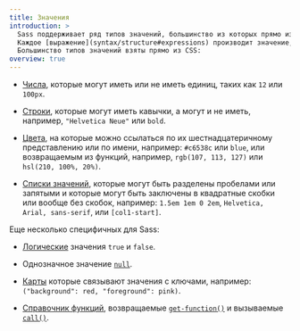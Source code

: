 ```yaml
---
title: Значения
introduction: >
  Sass поддерживает ряд типов значений, большинство из которых прямо из CSS.
  Каждое [выражение](syntax/structure#expressions) производит значение, [переменные](variables) содержат значения. 
  Большинство типов значений взяты прямо из CSS:
overview: true
---
```


* [Числа](values/numbers), которые могут иметь или не иметь единиц, таких как `12` или `100px`.

* [Строки](values/strings), которые могут иметь кавычки, а могут и не иметь, например, `"Helvetica Neue"` или `bold`.

* [Цвета](values/colors), на которые можно ссылаться по их шестнадцатеричному представлению или по имени, например: `#c6538c` или `blue`, или возвращаемым из функций, например, `rgb(107, 113, 127)` или `hsl(210, 100%, 20%)`.

* [Списки значений](values/lists), которые могут быть разделены пробелами или запятыми и которые могут быть заключены в квадратные скобки или вообще без скобок, например: `1.5em 1em 0 2em`, `Helvetica, Arial, sans-serif`, или `[col1-start]`.

Еще несколько специфичных для Sass:

* [Логические](values/booleans) значения `true` и `false`.

* Однозначное значение [`null`](values/null).

* [Карты](values/maps) которые связывают значения с ключами, например: `("background": red, "foreground": pink)`.

* [Справочник функций](values/functions), возвращаемые [`get-function()`][] и вызываемые [`call()`][].

[`get-function()`]: modules/meta#get-function
[`call()`]: modules/meta#call
